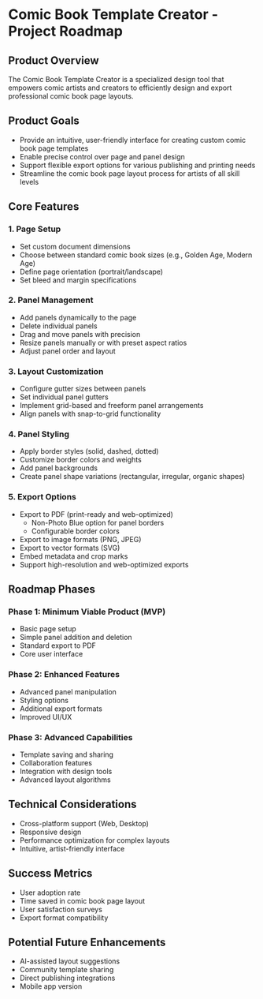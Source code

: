 # Comic Book Template Creator - Project Roadmap

## Product Overview
The Comic Book Template Creator is a specialized design tool that empowers comic artists and creators to efficiently design and export professional comic book page layouts.

## Product Goals
- Provide an intuitive, user-friendly interface for creating custom comic book page templates
- Enable precise control over page and panel design
- Support flexible export options for various publishing and printing needs
- Streamline the comic book page layout process for artists of all skill levels

## Core Features

### 1. Page Setup
- Set custom document dimensions
- Choose between standard comic book sizes (e.g., Golden Age, Modern Age)
- Define page orientation (portrait/landscape)
- Set bleed and margin specifications

### 2. Panel Management
- Add panels dynamically to the page
- Delete individual panels
- Drag and move panels with precision
- Resize panels manually or with preset aspect ratios
- Adjust panel order and layout

### 3. Layout Customization
- Configure gutter sizes between panels
- Set individual panel gutters
- Implement grid-based and freeform panel arrangements
- Align panels with snap-to-grid functionality

### 4. Panel Styling
- Apply border styles (solid, dashed, dotted)
- Customize border colors and weights
- Add panel backgrounds
- Create panel shape variations (rectangular, irregular, organic shapes)

### 5. Export Options
- Export to PDF (print-ready and web-optimized)
  - Non-Photo Blue option for panel borders
  - Configurable border colors
- Export to image formats (PNG, JPEG)
- Export to vector formats (SVG)
- Embed metadata and crop marks
- Support high-resolution and web-optimized exports

## Roadmap Phases

### Phase 1: Minimum Viable Product (MVP)
- Basic page setup
- Simple panel addition and deletion
- Standard export to PDF
- Core user interface

### Phase 2: Enhanced Features
- Advanced panel manipulation
- Styling options
- Additional export formats
- Improved UI/UX

### Phase 3: Advanced Capabilities
- Template saving and sharing
- Collaboration features
- Integration with design tools
- Advanced layout algorithms

## Technical Considerations
- Cross-platform support (Web, Desktop)
- Responsive design
- Performance optimization for complex layouts
- Intuitive, artist-friendly interface

## Success Metrics
- User adoption rate
- Time saved in comic book page layout
- User satisfaction surveys
- Export format compatibility

## Potential Future Enhancements
- AI-assisted layout suggestions
- Community template sharing
- Direct publishing integrations
- Mobile app version

